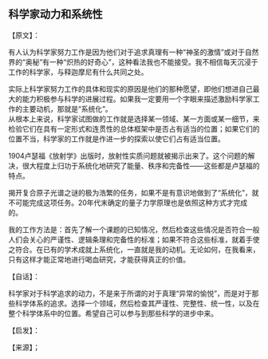## 科学家动力和系统性

【原文】：  

有人认为科学家努力工作是因为他们对于追求真理有一种“神圣的激情”或对于自然界的“奥秘”有一种“炽热的好奇心”，这种看法我也不能接受。我不相信每天沉浸于工作的科学家，与释迦摩尼有什么共同之处。  

实际上科学家努力工作的具体和现实的原因是他们的那种愿望，即他们想进自己最大的能力积极参与科学的进展过程。如果我一定要用一个字眼来描述激励科学家工作的主要动机，那就是“系统化”。  
从根本上来说，科学家试图做的工作就是选择某一领域、某一方面或某一细节，来检验它们在具有一定形式和连贯性的总体框架中是否占有适当的位置；如果它们的位置不当，科学家的工作就是作进一步的探索以使它们占有适当位置。   

1904卢瑟福《放射学》出版时，放射性实质问题就被揭示出来了。这个问题的解决，很大程度上归功于系统化地研究了能量、秩序和完备性——这些都是卢瑟福的特点。  

揭开复合原子光谱之谜的极为浩繁的任务，如果不是有意识地做到了“系统化”，就不可能完成这项任务。20年代末确定的量子力学原理也是依照这种方式才完成的。  

我的工作方法是：首先了解一个课题的已知情况，然后检查这些情况是否符合一般人们会关心的严谨性、逻辑条理和完备性的标准；如果不符合这些标准，就着手使之符合。在已有的学术成就上系统化，一直就是我的动机。无论如何，在我看来，只有这样才能正常地进行喝血研究，才能获得真正的价值。

【自话】：  

科学家对于科学追求的动力，不是来于所谓的对于真理“异常的愉悦”，而是对于那些科学体系的追求。选择一个领域，然后检查其严谨性、完整性、统一性，以及在整个科学体系中的位置。希望自己可以参与到那些科学的进步中来。  


【启发】：

【来源】；
